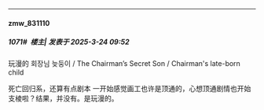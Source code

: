 ﻿
*****

####  zmw_831110  
##### 1071#         楼主| 发表于 2025-3-24 09:52

玩漫的
회장님 늦둥이 / The Chairman’s Secret Son / Chairman's late-born child

死亡回归系，还算有点剧本
一开始感觉画工也许是顶通的，心想顶通剧情也开始支棱啦？结果，并没有。是玩漫的。

